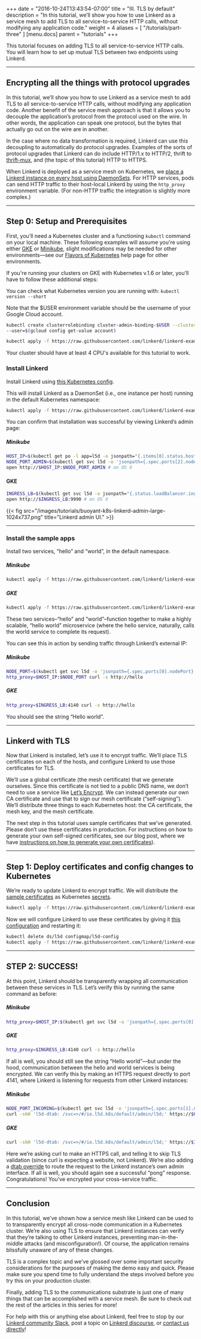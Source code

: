 +++
date = "2016-10-24T13:43:54-07:00"
title = "III. TLS by default"
description = "In this tutorial, we’ll show you how to use Linkerd as a service mesh to add TLS to all service-to-service HTTP calls, without modifying any application code."
weight = 4
aliases = [
  "/tutorials/part-three"
]
[menu.docs]
  parent = "tutorials"
+++

This tutorial focuses on adding TLS to all service-to-service HTTP calls. You
will learn how to set up mutual TLS between two endpoints using Linkerd.

---

## Encrypting all the things with protocol upgrades
In this tutorial, we’ll show you how to use Linkerd as a service mesh to add TLS
to all service-to-service HTTP calls, without modifying any application code.
Another benefit of the service mesh approach is that it allows you to decouple
the application’s protocol from the protocol used on the wire. In other words,
the application can speak one protocol, but the bytes that actually go out on
the wire are in another.

In the case where no data transformation is required, Linkerd can use this
decoupling to automatically do protocol upgrades. Examples of the sorts of
protocol upgrades that Linkerd can do include HTTP/1.x to HTTP/2, thrift to
[thrift-mux](http://twitter.github.io/finagle/guide/Protocols.html#mux), and
(the topic of this tutorial) HTTP to HTTPS.

When Linkerd is deployed as a service mesh on Kubernetes, we
[place a Linkerd instance on every host using DaemonSets](/tutorials/part-two).
For HTTP services, pods can send HTTP traffic to their host-local Linkerd by
using the `http_proxy` environment variable. (For non-HTTP traffic the
integration is slightly more complex.)

---

## Step 0: Setup and Prerequisites
First, you’ll need a Kubernetes cluster and a functioning `kubectl` command on
your local machine. These following examples will assume you're using either
[GKE](https://cloud.google.com/kubernetes-engine/docs/how-to/creating-a-container-cluster)
or [Minikube](https://kubernetes.io/docs/tasks/tools/install-minikube/),
slight modifications may be needed for other environments—see our
[Flavors of Kubernetes](https://discourse.linkerd.io/t/flavors-of-kubernetes/53)
help page for other environments.

If you're running your clusters on GKE with Kubernetes v.1.6 or later, you'll
have to follow these additional steps:

You can check what Kubernetes version you are running with:
`kubectl version --short`

Note that the $USER environment variable should be the username of your Google
Cloud account.

```bash
kubectl create clusterrolebinding cluster-admin-binding-$USER --clusterrole=cluster-admin
--user=$(gcloud config get-value account)

kubectl apply -f https://raw.githubusercontent.com/linkerd/linkerd-examples/master/k8s-daemonset/k8s/linkerd-rbac.yml
```

Your cluster should have at least 4 CPU's available for this tutorial to work.

### Install Linkerd

Install Linkerd using [this Kubernetes config](https://raw.githubusercontent.com/linkerd/linkerd-examples/master/k8s-daemonset/k8s/linkerd.yml).

This will install Linkerd as a DaemonSet (i.e., one instance per host) running
in the default Kubernetes namespace:

```bash
kubectl apply -f https://raw.githubusercontent.com/linkerd/linkerd-examples/master/k8s-daemonset/k8s/linkerd.yml
```

You can confirm that installation was successful by viewing Linkerd’s admin page:

##### Minikube

```bash
HOST_IP=$(kubectl get po -l app=l5d -o jsonpath="{.items[0].status.hostIP}")
NODE_PORT_ADMIN=$(kubectl get svc l5d -o 'jsonpath={.spec.ports[2].nodePort}')
open http://$HOST_IP:$NODE_PORT_ADMIN # on OS X
```

#### GKE

```bash
INGRESS_LB=$(kubectl get svc l5d -o jsonpath="{.status.loadBalancer.ingress[0].*}")
open http://$INGRESS_LB:9990 # on OS X
```

{{< fig src="/images/tutorials/buoyant-k8s-linkerd-admin-large-1024x737.png"
title="Linkerd admin UI." >}}

---

### Install the sample apps

Install two services, “hello” and “world”, in the default namespace.

##### Minikube

```bash
kubectl apply -f https://raw.githubusercontent.com/linkerd/linkerd-examples/master/k8s-daemonset/k8s/hello-world-legacy.yml
```

##### GKE

```bash
kubectl apply -f https://raw.githubusercontent.com/linkerd/linkerd-examples/master/k8s-daemonset/k8s/hello-world.yml
```

These two services–“hello” and “world”–function together to make a highly scalable,
“hello world” microservice (where the hello service, naturally, calls the world
service to complete its request).

You can see this in action by sending traffic through Linkerd’s external IP:

##### Minikube

```bash
NODE_PORT=$(kubectl get svc l5d -o 'jsonpath={.spec.ports[0].nodePort}')
http_proxy=$HOST_IP:$NODE_PORT curl -s http://hello
```

##### GKE

```bash
http_proxy=$INGRESS_LB:4140 curl -s http://hello
```

You should see the string “Hello world”.

---

## Linkerd with TLS
Now that Linkerd is installed, let’s use it to encrypt traffic. We’ll place TLS
certificates on each of the hosts, and configure Linkerd to use those
certificates for TLS.

We’ll use a global certificate (the mesh certificate) that we generate ourselves.
Since this certificate is not tied to a public DNS name, we don’t need to use a
service like [Let’s Encrypt](https://letsencrypt.org/). We can instead generate
our own CA certificate and use that to sign our mesh certificate (“self-signing”).
We’ll distribute three things to each Kubernetes host: the CA certificate, the
mesh key, and the mesh certificate.

The next step in this tutorial uses sample certificates that we've generated.
Please don’t use these certificates in production. For instructions on how to
generate your own self-signed certificates, see our blog post, where we have
[instructions on how to generate your own certificates](https://buoyant.io/transparent-tls-with-linkerd/#generating-certificates)).

---

## Step 1: Deploy certificates and config changes to Kubernetes
We’re ready to update Linkerd to encrypt traffic. We will distribute the
[sample certificates](https://raw.githubusercontent.com/linkerd/linkerd-examples/master/k8s-daemonset/k8s/certificates.yml)
as Kubernetes [secrets](https://kubernetes.io/docs/concepts/configuration/secret/).

```bash
kubectl apply -f https://raw.githubusercontent.com/linkerd/linkerd-examples/master/k8s-daemonset/k8s/certificates.yml
```

Now we will configure Linkerd to use these certificates by giving it
[this configuration](https://raw.githubusercontent.com/linkerd/linkerd-examples/master/k8s-daemonset/k8s/linkerd-tls.yml)
and restarting it:

```bash
kubectl delete ds/l5d configmap/l5d-config
kubectl apply -f https://raw.githubusercontent.com/linkerd/linkerd-examples/master/k8s-daemonset/k8s/linkerd-tls.yml
```

---

## STEP 2: SUCCESS!
At this point, Linkerd should be transparently wrapping all communication
between these services in TLS. Let’s verify this by running the same command as
before:

##### Minikube

```bash
http_proxy=$HOST_IP:$(kubectl get svc l5d -o 'jsonpath={.spec.ports[0].nodePort}') curl -s http://hello
```

##### GKE

```bash
http_proxy=$INGRESS_LB:4140 curl -s http://hello
```

If all is well, you should still see the string “Hello world”—but under the hood,
communication between the hello and world services is being encrypted. We can
verify this by making an HTTPS request directly to port 4141, where Linkerd is
listening for requests from other Linkerd instances:

##### Minikube

```bash
NODE_PORT_INCOMING=$(kubectl get svc l5d -o 'jsonpath={.spec.ports[1].nodePort}')
curl -skH 'l5d-dtab: /svc=>/#/io.l5d.k8s/default/admin/l5d;' https://$HOST_IP:$NODE_PORT_INCOMING/admin/ping
```

##### GKE

```bash
curl -skH 'l5d-dtab: /svc=>/#/io.l5d.k8s/default/admin/l5d;' https://$INGRESS_LB:4141/admin/ping
```

Here we’re asking curl to make an HTTPS call, and telling it to skip TLS
validation (since curl is expecting a website, not Linkerd). We’re also adding a
[dtab override](https://linkerd.io/features/routing/#per-request-routing) to
route the request to the Linkerd instance’s own admin interface. If all is well,
you should again see a successful “pong” response. Congratulations! You’ve
encrypted your cross-service traffic.

---

## Conclusion

In this tutorial, we’ve shown how a service mesh like Linkerd can be used to to
transparently encrypt all cross-node communication in a Kubernetes cluster.
We’re also using TLS to ensure that Linkerd instances can verify that they’re
talking to other Linkerd instances, preventing man-in-the-middle attacks (and
misconfiguration!). Of course, the application remains blissfully unaware of
any of these changes.

TLS is a complex topic and we’ve glossed over some important security
considerations for the purposes of making the demo easy and quick. Please make
sure you spend time to fully understand the steps involved before you try this
on your production cluster.

Finally, adding TLS to the communications substrate is just one of many things
that can be accomplished with a service mesh. Be sure to check out the rest of
the articles in this series for more!

For help with this or anything else about Linkerd, feel free to stop by our
[Linkerd community Slack](http://slack.linkerd.io/), post a topic on
[Linkerd discourse](https://discourse.linkerd.io/), or
[contact us directly](https://linkerd.io/overview/help/)!
